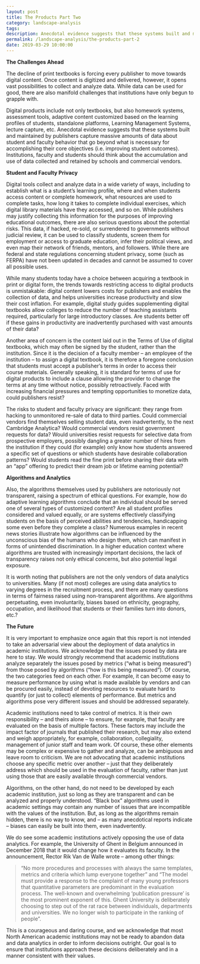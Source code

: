 ```yaml
---
layout: post
title: The Products Part Two
category: landscape-analysis
tags:
description: Anecdotal evidence suggests that these systems built and maintained by publishers capture massive amounts of data about student and faculty behavior that go beyond what is necessary for accomplishing their core objectives (i.e. improving student outcomes). Institutions, faculty and students should think about the accumulation and use of data collected and retained by schools and commercial vendors.
permalink: /landscape-analysis/the-products-part-2
date: 2019-03-29 10:00:00
---
```


**The Challenges Ahead**

The decline of print textbooks is forcing every publisher to move towards digital content. Once content is digitized and delivered, however, it opens vast possibilities to collect and analyze data. While data can be used for good, there are also manifold challenges that institutions have only begun to grapple with.

Digital products include not only textbooks, but also homework systems, assessment tools, adaptive content customized based on the learning profiles of students, standalone platforms, Learning Management Systems, lecture capture, etc. Anecdotal evidence suggests that these systems built and maintained by publishers capture massive amounts of data about student and faculty behavior that go beyond what is necessary for accomplishing their core objectives (i.e. improving student outcomes). Institutions, faculty and students should think about the accumulation and use of data collected and retained by schools and commercial vendors.

**Student and Faculty Privacy**

Digital tools collect and analyze data in a wide variety of ways, including to establish what is a student’s learning profile, where and when students access content or complete homework, what resources are used to complete tasks, how long it takes to complete individual exercises, which digital library materials have they accessed, and so on. While publishers may justify collecting this information for the purposes of improving educational outcomes, there are also serious questions about the potential risks. This data, if hacked, re-sold, or surrendered to governments without judicial review, it can be used to classify students, screen them for employment or access to graduate education, infer their political views, and even map their network of friends, mentors, and followers. While there are federal and state regulations concerning student privacy, some (such as FERPA) have not been updated in decades and cannot be assumed to cover all possible uses.

While many students today have a choice between acquiring a textbook in print or digital form, the trends towards restricting access to digital products is unmistakable: digital content lowers costs for publishers and enables the collection of data, and helps universities increase productivity and slow their cost inflation. For example, digital study guides supplementing digital textbooks allow colleges to reduce the number of teaching assistants required, particularly for large introductory classes. Are students better off if these gains in productivity are inadvertently purchased with vast amounts of their data?

Another area of concern is the content laid out in the Terms of Use of digital textbooks, which may often be signed by the student, rather than the institution. Since it is the decision of a faculty member – an employee of the institution – to assign a digital textbook, it is therefore a foregone conclusion that students must accept a publisher’s terms in order to access their course materials. Generally speaking, it is standard for terms of use for digital products to include a clause allowing the provider to change the terms at any time without notice, possibly retroactively. Faced with increasing financial pressures and tempting opportunities to monetize data, could publishers resist?

The risks to student and faculty privacy are significant: they range from hacking to unmonitored re-sale of data to third parties. Could commercial vendors find themselves selling student data, even inadvertently, to the next Cambridge Analytica? Would commercial vendors resist government requests for data? Would universities resist requests for selective data from prospective employers, possibly dangling a greater number of hires from the institution if they could (for example) only know how students answered a specific set of questions or which students have desirable collaboration patterns? Would students read the fine print before sharing their data with an “app” offering to predict their dream job or lifetime earning potential?

**Algorithms and Analytics**

Also, the algorithms themselves used by publishers are notoriously not transparent, raising a spectrum of ethical questions. For example, how do adaptive learning algorithms conclude that an individual should be served one of several types of customized content? Are all student profiles considered and valued equally, or are systems effectively classifying students on the basis of perceived abilities and tendencies, handicapping some even before they complete a class? Numerous examples in recent news stories illustrate how algorithms can be influenced by the unconscious bias of the humans who design them, which can manifest in forms of unintended discrimination. In a higher education context where algorithms are trusted with increasingly important decisions, the lack of transparency raises not only ethical concerns, but also potential legal exposure.

It is worth noting that publishers are not the only vendors of data analytics to universities. Many (if not most) colleges are using data analytics to varying degrees in the recruitment process, and there are many questions in terms of fairness raised using non-transparent algorithms. Are algorithms perpetuating, even involuntarily, biases based on ethnicity, geography, occupation, and likelihood that students or their families turn into donors, etc.?

**The Future**

It is very important to emphasize once again that this report is not intended to take an adversarial view about the deployment of data analytics in academic institutions. We acknowledge that the issues posed by data are here to stay. We would strongly recommend that academic institutions analyze separately the issues posed by metrics (“what is being measured”) from those posed by algorithms (“how is this being measured”). Of course, the two categories feed on each other. For example, it can become easy to measure performance by using what is made available by vendors and can be procured easily, instead of devoting resources to evaluate hard to quantify (or just to collect) elements of performance. But metrics and algorithms pose very different issues and should be addressed separately.

Academic institutions need to take control of metrics. It is their own responsibility – and theirs alone – to ensure, for example, that faculty are evaluated on the basis of multiple factors. These factors may include the impact factor of journals that published their research, but may also extend and weigh appropriately, for example, collaboration, collegiality, management of junior staff and team work. Of course, these other elements may be complex or expensive to gather and analyze, can be ambiguous and leave room to criticism. We are not advocating that academic institutions choose any specific metric over another – just that they deliberately address which should be used in the evaluation of faculty, rather than just using those that are easily available through commercial vendors.

Algorithms, on the other hand, do not need to be developed by each academic institution, just so long as they are transparent and can be analyzed and properly understood. “Black box” algorithms used in academic settings may contain any number of issues that are incompatible with the values of the institution. But, as long as the algorithms remain hidden, there is no way to know, and – as many anecdotical reports indicate – biases can easily be built into them, even inadvertently.

We do see some academic institutions actively opposing the use of data analytics. For example, the University of Ghent in Belgium announced in December 2018 that it would change how it evaluates its faculty. In the announcement, Rector Rik Van de Walle wrote – among other things:
>“No more procedures and processes with always the same templates, metrics and criteria which lump everyone together” and “The model must provide a response to the complaint of many young professors that quantitative parameters are predominant in the evaluation process. The well-known and overwhelming ‘publication pressure’ is the most prominent exponent of this. Ghent University is deliberately choosing to step out of the rat race between individuals, departments and universities. We no longer wish to participate in the ranking of people”.

This is a courageous and daring course, and we acknowledge that most North American academic institutions may not be ready to abandon data and data analytics in order to inform decisions outright. Our goal is to ensure that institutions approach these decisions deliberately and in a manner consistent with their values.
